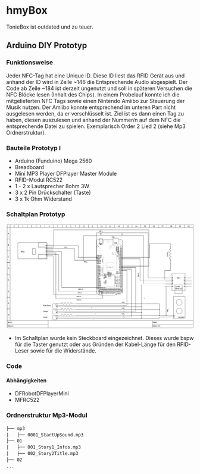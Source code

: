 # hmyBox
TonieBox ist outdated und zu teuer.

## Arduino DIY Prototyp
### Funktionsweise
Jeder NFC-Tag hat eine Unique ID. Diese ID liest das RFID Gerät aus und anhand der ID wird in Zeile ~146  die Entsprechende Audio abgespielt. Der Code ab Zeile ~184 ist derzeit ungenutzt und soll in späteren Versuchen die NFC Blöcke lesen (Inhalt des Chips). In einem Probelauf konnte ich die mitgelieferten NFC Tags sowie einen Nintendo Amiibo zur Steuerung der Musik nutzen. Der Amiibo konnte entsprechend im unteren Part nicht ausgelesen werden, da er verschlüsselt ist. Ziel ist es dann einen Tag zu haben, diesen auszulesen und anhand der Nummer/n auf dem NFC die entsprechende Datei zu spielen. Exemplarisch Order 2 Lied 2 (siehe Mp3 Ordnerstruktur).

### Bauteile Prototyp I
- Arduino (Funduino) Mega 2560
- Breadboard
- Mini MP3 Player DFPlayer Master Module
- RFID-Modul RC522
- 1 - 2 x Lautsprecher 8ohm 3W
- 3 x 2 Pin Drückschalter (Taste)
- 3 x 1k Ohm Widerstand

### Schaltplan Prototyp
![screenshot](Schaltplan_Prototyp.png)
* Im Schaltplan wurde kein Steckboard eingezeichnet. Dieses wurde bspw für die Taster genutzt oder aus Gründen der Kabel-Länge für den RFID-Leser sowie für die Widerstände.

### Code
#### Abhängigkeiten
- DFRobotDFPlayerMini
- MFRC522

### Ordnerstruktur Mp3-Modul
```bash
├── mp3
|   ├── 0001_StartUpSound.mp3
├── 01
|   ├── 001_Story1_Infos.mp3
|   ├── 002_Story2Title.mp3   
├── 02
...
```